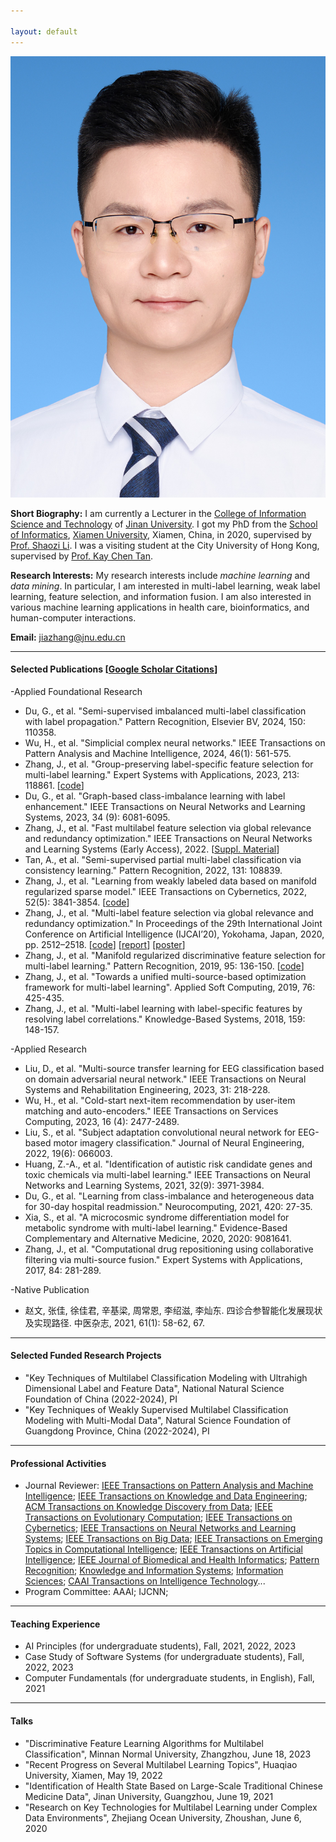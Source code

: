 ```yaml
---

layout: default 
---
```


<img class="profile-picture" src="jiazhang.jpg">

**Short Biography:** I am currently a Lecturer in the [College of Information Science and Technology](https://xxxy.jnu.edu.cn/main.htm) of [Jinan University](https://www.jnu.edu.cn/). I got my PhD from the [School of Informatics](https://informatics.xmu.edu.cn/), [Xiamen University](https://www.xmu.edu.cn/), Xiamen, China, in 2020, supervised by [Prof. Shaozi Li](https://imt.xmu.edu.cn/info/1003/1182.htm). I was a visiting student at the City University of Hong Kong, supervised by [Prof. Kay Chen Tan](https://www.polyu.edu.hk/comp/people/academic-staff/prof-tan-kay-chen/). 

**Research Interests:** My research interests include *machine learning* and *data mining*. In particular, I am interested in multi-label learning, weak label learning, feature selection, and information fusion. I am also interested in various machine learning applications in health care, bioinformatics, and human-computer interactions.

**Email:** [jiazhang@jnu.edu.cn](mailto:jiazhang@jnu.edu.cn)

---

#### Selected Publications [[Google Scholar Citations](https://scholar.google.com.hk/citations?user=yBaTk-gAAAAJ&hl=en)]

-Applied Foundational Research
* Du, G., et al. "Semi-supervised imbalanced multi-label classification with label propagation." Pattern Recognition, Elsevier BV, 2024, 150: 110358.
* Wu, H., et al. "Simplicial complex neural networks." IEEE Transactions on Pattern Analysis and Machine Intelligence, 2024, 46(1): 561-575.
* Zhang, J., et al. "Group-preserving label-specific feature selection for multi-label learning." Expert Systems with Applications, 2023, 213: 118861. [[code](https://codeocean.com/capsule/1281687/tree/v1)]
* Du, G., et al. "Graph-based class-imbalance learning with label enhancement." IEEE Transactions on Neural Networks and Learning Systems, 2023, 34 (9): 6081-6095.
* Zhang, J., et al. "Fast multilabel feature selection via global relevance and redundancy optimization." IEEE Transactions on Neural Networks and Learning Systems (Early Access), 2022. [[Suppl. Material](SM-GRROfast.pdf)]
* Tan, A., et al. "Semi-supervised partial multi-label classification via consistency learning." Pattern Recognition, 2022, 131: 108839.
* Zhang, J., et al. "Learning from weakly labeled data based on manifold regularized sparse model." IEEE Transactions on Cybernetics, 2022, 52(5): 3841-3854. [[code](MSWL-master.zip)]
* Zhang, J., et al. "Multi-label feature selection via global relevance and redundancy optimization." In Proceedings of the 29th International Joint Conference on Artificial Intelligence (IJCAI’20), Yokohama, Japan, 2020, pp. 2512–2518. [[code](GRRO-master.zip)] [[report](v15.pptx)] [[poster](poster.pdf)]
* Zhang, J., et al. "Manifold regularized discriminative feature selection for multi-label learning." Pattern Recognition, 2019, 95: 136-150. [[code](MDFS-master.zip)]
* Zhang, J., et al. "Towards a unified multi-source-based optimization framework for multi-label learning". Applied Soft Computing, 2019, 76: 425-435.
* Zhang, J., et al. "Multi-label learning with label-specific features by resolving label correlations." Knowledge-Based Systems, 2018, 159: 148-157.

-Applied Research
* Liu, D., et al. "Multi-source transfer learning for EEG classification based on domain adversarial neural network." IEEE Transactions on Neural Systems and Rehabilitation Engineering, 2023, 31: 218-228.
* Wu, H., et al. "Cold-start next-item recommendation by user-item matching and auto-encoders." IEEE Transactions on Services Computing, 2023, 16 (4): 2477-2489.
* Liu, S., et al. "Subject adaptation convolutional neural network for EEG-based motor imagery classification." Journal of Neural Engineering, 2022, 19(6): 066003.
* Huang, Z.-A., et al. "Identification of autistic risk candidate genes and toxic chemicals via multi-label learning." IEEE Transactions on Neural Networks and Learning Systems, 2021, 32(9): 3971-3984.
* Du, G., et al. "Learning from class-imbalance and heterogeneous data for 30-day hospital readmission." Neurocomputing, 2021, 420: 27-35.
* Xia, S., et al. "A microcosmic syndrome differentiation model for metabolic syndrome with multi-label learning." Evidence-Based Complementary and Alternative Medicine, 2020, 2020: 9081641.
* Zhang, J., et al. "Computational drug repositioning using collaborative filtering via multi-source fusion." Expert Systems with Applications, 2017, 84: 281-289.

-Native Publication
* 赵文, 张佳, 徐佳君, 辛基梁, 周常恩, 李绍滋, 李灿东. 四诊合参智能化发展现状及实现路径. 中医杂志, 2021, 61(1): 58-62, 67.

---

#### Selected Funded Research Projects

* "Key Techniques of Multilabel Classification Modeling with Ultrahigh Dimensional Label and Feature Data", National Natural Science Foundation of China (2022-2024), PI
* "Key Techniques of Weakly Supervised Multilabel Classification Modeling with Multi-Modal Data", Natural Science Foundation of Guangdong Province, China (2022-2024), PI

---

#### Professional Activities

* Journal Reviewer: [IEEE Transactions on Pattern Analysis and Machine Intelligence](https://mc.manuscriptcentral.com/tpami-cs); [IEEE Transactions on Knowledge and Data Engineering](https://mc.manuscriptcentral.com/tkde-cs); [ACM Transactions on Knowledge Discovery from Data](https://mc.manuscriptcentral.com/tkdd); [IEEE Transactions on Evolutionary Computation](https://mc.manuscriptcentral.com/tevc-ieee); [IEEE Transactions on Cybernetics](https://mc.manuscriptcentral.com/cyb-ieee); [IEEE Transactions on Neural Networks and Learning Systems](https://mc.manuscriptcentral.com/tnnls); [IEEE Transactions on Big Data](https://mc.manuscriptcentral.com/tbd-cs); [IEEE Transactions on Emerging Topics in Computational Intelligence](https://mc.manuscriptcentral.com/tetci-ieee); [IEEE Transactions on Artificial Intelligence](https://mc.manuscriptcentral.com/tai-ieee); [IEEE Journal of Biomedical and Health Informatics](https://mc.manuscriptcentral.com/jbhi-embs); [Pattern Recognition](https://www.sciencedirect.com/journal/pattern-recognition); [Knowledge and Information Systems](https://www.springer.com/journal/10115); [Information Sciences](https://www.sciencedirect.com/journal/information-sciences); [CAAI Transactions on Intelligence Technology](https://mc.manuscriptcentral.com/caai-theiet-cit)...
* Program Committee: AAAI; IJCNN; 

---

#### Teaching Experience

* AI Principles (for undergraduate students), Fall, 2021, 2022, 2023
* Case Study of Software Systems (for undergraduate students), Fall, 2022, 2023
* Computer Fundamentals (for undergraduate students, in English), Fall, 2021

---

#### Talks

* "Discriminative Feature Learning Algorithms for Multilabel Classification", Minnan Normal University, Zhangzhou, June 18, 2023
* "Recent Progress on Several Multilabel Learning Topics", Huaqiao University, Xiamen, May 19, 2022
* "Identification of Health State Based on Large-Scale Traditional Chinese Medicine Data", Jinan University, Guangzhou, June 19, 2021
* "Research on Key Technologies for Multilabel Learning under Complex Data Environments", Zhejiang Ocean University, Zhoushan, June 6, 2020
